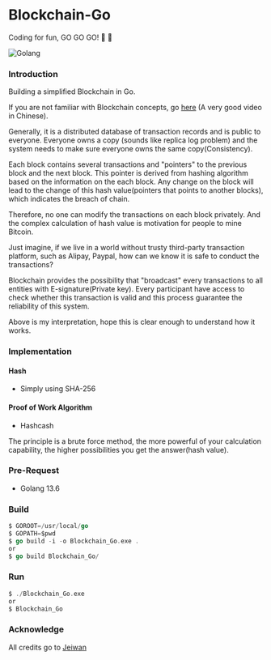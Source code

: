# Blockchain-Go

Coding for fun, GO GO GO! :beers: :beers:

![Golang](https://golang.org/lib/godoc/images/footer-gopher.jpg?style=centerme)

### Introduction
Building a simplified Blockchain in Go.

If you are not familiar with Blockchain concepts, go [here](https://youtu.be/TVlo66aOZE0) (A very good video in Chinese).

Generally, it is a distributed database of transaction records and is public to everyone. Everyone owns a copy
(sounds like replica log problem) and 
the system needs to make sure everyone owns the same copy(Consistency).

Each block contains several transactions and "pointers" to the previous block and the next block. 
This pointer is derived from hashing algorithm based on the information on the each block. 
Any change on the block will lead to the change of this hash value(pointers that points to another blocks), 
which indicates the breach of chain.

Therefore, no one can modify the transactions on each block privately. 
And the complex calculation of hash value is motivation for people to mine Bitcoin.

Just imagine, if we live in a world without trusty third-party transaction platform, such as Alipay, Paypal, 
how can we know it is safe to conduct the transactions? 

Blockchain provides the possibility that "broadcast" every transactions to all entities with E-signature(Private key).
Every participant have access to check whether this transaction is valid and this process guarantee the 
reliability of this system.

Above is my interpretation, hope this is clear enough to understand how it works.

### Implementation

#### Hash
- Simply using SHA-256

#### Proof of Work Algorithm
- Hashcash

The principle is a brute force method, the more powerful of your calculation capability,
the higher possibilities you get the answer(hash value).

### Pre-Request
- Golang 13.6

### Build
```go
$ GOROOT=/usr/local/go
$ GOPATH=$pwd
$ go build -i -o Blockchain_Go.exe .
or
$ go build Blockchain_Go/
```
### Run
```go
$ ./Blockchain_Go.exe
or
$ Blockchain_Go
```

### Acknowledge
All credits go to [Jeiwan](https://jeiwan.net/posts/building-blockchain-in-go-part-1/)
